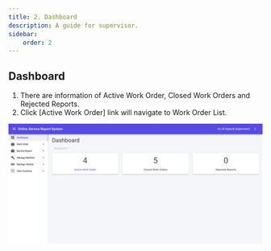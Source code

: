 ```yaml
---
title: 2. Dashboard
description: A guide for supervisor.
sidebar:
    order: 2
---
```


## Dashboard

1. There are information of Active Work Order, Closed Work Orders and Rejected Reports.
2. Click [Active Work Order] link will navigate to Work Order List.

![OpServ Dashboard Screen](../../../assets/supervisor/dashboard/dashboard.png)